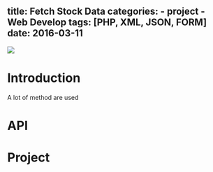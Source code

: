 title: Fetch Stock Data
categories:
    - project
    - Web Develop
tags: [PHP, XML, JSON, FORM]
date: 2016-03-11
---
![](/images/fetch_stock_data.png)

# Introduction
A lot of method are used

# API

# Project
